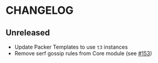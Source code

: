 # CHANGELOG

## Unreleased

- Update Packer Templates to use `t3` instances
- Remove serf gossip rules from Core module (see [#153](https://github.com/GovTechSG/terraform-modules/pull/153))
